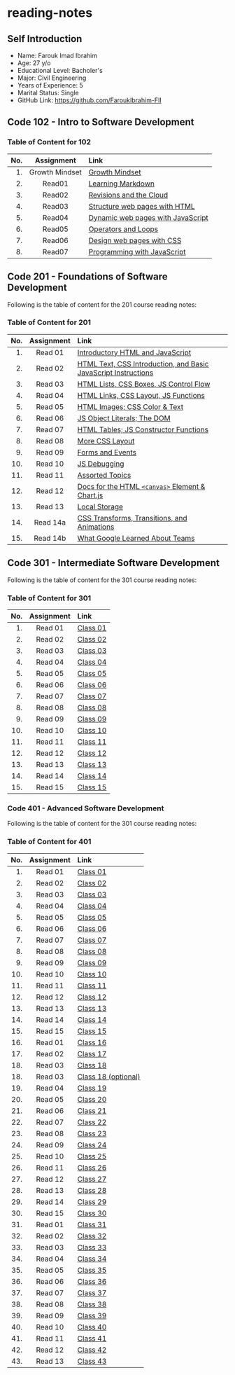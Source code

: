 # reading-notes

## Self Introduction

* Name: Farouk Imad Ibrahim
* Age: 27 y/o
* Educational Level: Bacholer's
* Major: Civil Engineering
* Years of Experience: 5
* Marital Status: Single
* GitHub Link: <https://github.com/FaroukIbrahim-FII>

## Code 102 - Intro to Software Development

### Table of Content for 102

|No.|Assignment|Link|
|--:|:------:|:-----|
|1.| Growth Mindset |[Growth Mindset](https://faroukibrahim-fii.github.io/reading-notes/Growth)|
|2.| Read01 | [Learning Markdown](https://faroukibrahim-fii.github.io/reading-notes/102/Read01)|
|3.| Read02 | [Revisions and the Cloud](https://faroukibrahim-fii.github.io/reading-notes/102/Read02)
|4.|Read03 | [Structure web pages with HTML](https://faroukibrahim-fii.github.io/reading-notes/102/Read03)
|5.| Read04 | [Dynamic web pages with JavaScript](https://faroukibrahim-fii.github.io/reading-notes/102/Read04)
|6.| Read05 | [Operators and Loops](https://faroukibrahim-fii.github.io/reading-notes/102/Read05)
|7.| Read06 | [Design web pages with CSS](https://faroukibrahim-fii.github.io/reading-notes/102/Read06)|
|8.|Read07 | [Programming with JavaScript](https://faroukibrahim-fii.github.io/reading-notes/102/Read07)

## Code 201 - Foundations of Software Development

Following is the table of content for the 201 course reading notes:

### Table of Content for 201

|No.|Assignment|Link|
|--:|:------:|:-----|
|1.| Read 01 |[Introductory HTML and JavaScript](https://faroukibrahim-fii.github.io/reading-notes/201/Class-01)|
|2.| Read 02 |[HTML Text, CSS Introduction, and Basic JavaScript Instructions](https://faroukibrahim-fii.github.io/reading-notes/201/Class-02)|
|3.| Read 03 |[HTML Lists, CSS Boxes, JS Control Flow](https://faroukibrahim-fii.github.io/reading-notes/201/Class-03)|
|4.| Read 04 |[HTML Links, CSS Layout, JS Functions](https://faroukibrahim-fii.github.io/reading-notes/201/Class-04)|
|5.| Read 05 |[HTML Images; CSS Color & Text](https://faroukibrahim-fii.github.io/reading-notes/201/Class-05)|
|6.| Read 06 |[JS Object Literals; The DOM](https://faroukibrahim-fii.github.io/reading-notes/201/Class-06)|
|7.| Read 07 |[HTML Tables; JS Constructor Functions](https://faroukibrahim-fii.github.io/reading-notes/201/Class-07)|
|8.| Read 08 |[More CSS Layout](https://faroukibrahim-fii.github.io/reading-notes/201/Class-08)|
|9.| Read 09 |[Forms and Events](https://faroukibrahim-fii.github.io/reading-notes/201/Class-09)|
|10.| Read 10 |[JS Debugging](https://faroukibrahim-fii.github.io/reading-notes/201/Class-10)|
|11.| Read 11 |[Assorted Topics](https://faroukibrahim-fii.github.io/reading-notes/201/Class-11)|
|12.| Read 12 |[Docs for the HTML `<canvas>` Element & Chart.js](https://faroukibrahim-fii.github.io/reading-notes/201/Class-12)|
|13.| Read 13 |[Local Storage](https://faroukibrahim-fii.github.io/reading-notes/201/Class-13)|
|14.| Read 14a |[CSS Transforms, Transitions, and Animations](https://faroukibrahim-fii.github.io/reading-notes/201/Class-14a)|
|15.| Read 14b |[What Google Learned About Teams](https://faroukibrahim-fii.github.io/reading-notes/201/Class-14b)|

## Code 301 - Intermediate Software Development

Following is the table of content for the 301 course reading notes:

### Table of Content for 301

|No.|Assignment|Link|
|--:|:------:|:-----|
|1.| Read 01 |[Class 01](https://faroukibrahim-fii.github.io/reading-notes/301/class01)|
|2.| Read 02 |[Class 02](https://faroukibrahim-fii.github.io/reading-notes/301/class02)|
|3.| Read 03 |[Class 03](https://faroukibrahim-fii.github.io/reading-notes/301/class03)|
|4.| Read 04 |[Class 04](https://faroukibrahim-fii.github.io/reading-notes/301/class04)|
|5.| Read 05 |[Class 05](https://faroukibrahim-fii.github.io/reading-notes/301/class05)|
|6.| Read 06 |[Class 06](https://faroukibrahim-fii.github.io/reading-notes/301/class06)|
|7.| Read 07 |[Class 07](https://faroukibrahim-fii.github.io/reading-notes/301/class07)|
|8.| Read 08 |[Class 08](https://faroukibrahim-fii.github.io/reading-notes/301/class08)|
|9.| Read 09 |[Class 09](https://faroukibrahim-fii.github.io/reading-notes/301/class09)|
|10.| Read 10 |[Class 10](https://faroukibrahim-fii.github.io/reading-notes/301/class10)|
|11.| Read 11 |[Class 11](https://faroukibrahim-fii.github.io/reading-notes/301/class11)|
|12.| Read 12 |[Class 12](https://faroukibrahim-fii.github.io/reading-notes/301/class12)|
|13.| Read 13 |[Class 13](https://faroukibrahim-fii.github.io/reading-notes/301/class13)|
|14.| Read 14 |[Class 14](https://faroukibrahim-fii.github.io/reading-notes/301/class14)|
|15.| Read 15 |[Class 15](https://faroukibrahim-fii.github.io/reading-notes/301/class15)|

### Code 401 - Advanced Software Development

Following is the table of content for the 301 course reading notes:

### Table of Content for 401

|No.|Assignment|Link|
|--:|:------:|:-----|
|1.| Read 01 |[Class 01](https://faroukibrahim-fii.github.io/reading-notes/401/Read01)|
|2.| Read 02 |[Class 02](https://faroukibrahim-fii.github.io/reading-notes/401/Read02)|
|3.| Read 03 |[Class 03](https://faroukibrahim-fii.github.io/reading-notes/401/Read03)|
|4.| Read 04 |[Class 04](https://faroukibrahim-fii.github.io/reading-notes/401/Read04)|
|5.| Read 05 |[Class 05](https://faroukibrahim-fii.github.io/reading-notes/401/Read05)|
|6.| Read 06 |[Class 06](https://faroukibrahim-fii.github.io/reading-notes/401/Read06)|
|7.| Read 07 |[Class 07](https://faroukibrahim-fii.github.io/reading-notes/401/Read07)|
|8.| Read 08 |[Class 08](https://faroukibrahim-fii.github.io/reading-notes/401/Read08)|
|9.| Read 09 |[Class 09](https://faroukibrahim-fii.github.io/reading-notes/401/Read09)|
|10.| Read 10 |[Class 10](https://faroukibrahim-fii.github.io/reading-notes/401/Read10)|
|11.| Read 11 |[Class 11](https://faroukibrahim-fii.github.io/reading-notes/401/Read11)|
|12.| Read 12 |[Class 12](https://faroukibrahim-fii.github.io/reading-notes/401/Read12)|
|13.| Read 13 |[Class 13](https://faroukibrahim-fii.github.io/reading-notes/401/Read13)|
|14.| Read 14 |[Class 14](https://faroukibrahim-fii.github.io/reading-notes/401/Read14)|
|15.| Read 15 |[Class 15](https://faroukibrahim-fii.github.io/reading-notes/401/Read15)|
|16.| Read 01 |[Class 16](https://faroukibrahim-fii.github.io/reading-notes/401/Read16)|
|17.| Read 02 |[Class 17](https://faroukibrahim-fii.github.io/reading-notes/401/Read17)|
|18.| Read 03 |[Class 18](https://faroukibrahim-fii.github.io/reading-notes/401/Read18)|
|18.| Read 03 |[Class 18 (optional)](https://faroukibrahim-fii.github.io/reading-notes/401/Read18B.md)|
|19.| Read 04 |[Class 19](https://faroukibrahim-fii.github.io/reading-notes/401/Read19)|
|20.| Read 05 |[Class 20](https://faroukibrahim-fii.github.io/reading-notes/401/Read20)|
|21.| Read 06 |[Class 21](https://faroukibrahim-fii.github.io/reading-notes/401/Read21)|
|22.| Read 07 |[Class 22](https://faroukibrahim-fii.github.io/reading-notes/401/Read22)|
|23.| Read 08 |[Class 23](https://faroukibrahim-fii.github.io/reading-notes/401/Read23)|
|24.| Read 09 |[Class 24](https://faroukibrahim-fii.github.io/reading-notes/401/Read24)|
|25.| Read 10 |[Class 25](https://faroukibrahim-fii.github.io/reading-notes/401/Read25)|
|26.| Read 11 |[Class 26](https://faroukibrahim-fii.github.io/reading-notes/401/Read26)|
|27.| Read 12 |[Class 27](https://faroukibrahim-fii.github.io/reading-notes/401/Read27)|
|28.| Read 13 |[Class 28](https://faroukibrahim-fii.github.io/reading-notes/401/Read28)|
|29.| Read 14 |[Class 29](https://faroukibrahim-fii.github.io/reading-notes/401/Read29)|
|30.| Read 15 |[Class 30](https://faroukibrahim-fii.github.io/reading-notes/401/Read30)|
|31.| Read 01 |[Class 31](https://faroukibrahim-fii.github.io/reading-notes/401/Read31)|
|32.| Read 02 |[Class 32](https://faroukibrahim-fii.github.io/reading-notes/401/Read32)|
|33.| Read 03 |[Class 33](https://faroukibrahim-fii.github.io/reading-notes/401/Read33)|
|34.| Read 04 |[Class 34](https://faroukibrahim-fii.github.io/reading-notes/401/Read34)|
|35.| Read 05 |[Class 35](https://faroukibrahim-fii.github.io/reading-notes/401/Read35)|
|36.| Read 06 |[Class 36](https://faroukibrahim-fii.github.io/reading-notes/401/Read36)|
|37.| Read 07 |[Class 37](https://faroukibrahim-fii.github.io/reading-notes/401/Read37)|
|38.| Read 08 |[Class 38](https://faroukibrahim-fii.github.io/reading-notes/401/Read38)|
|39.| Read 09 |[Class 39](https://faroukibrahim-fii.github.io/reading-notes/401/Read39)|
|40.| Read 10 |[Class 40](https://faroukibrahim-fii.github.io/reading-notes/401/Read40)|
|41.| Read 11 |[Class 41](https://faroukibrahim-fii.github.io/reading-notes/401/Read41)|
|42.| Read 12 |[Class 42](https://faroukibrahim-fii.github.io/reading-notes/401/Read42)|
|43.| Read 13 |[Class 43](https://faroukibrahim-fii.github.io/reading-notes/401/Read43)|
